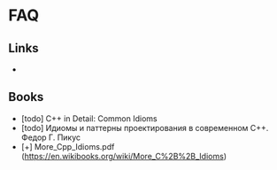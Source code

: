 # FAQ

## Links

-

## Books

- [todo] C++ in Detail: Common Idioms
- [todo] Идиомы и паттерны проектирования в современном С++. Федор Г. Пикус
- [+] More_Cpp_Idioms.pdf (https://en.wikibooks.org/wiki/More_C%2B%2B_Idioms)
